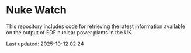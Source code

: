 # Nuke Watch

This repository includes code for retrieving the latest information available on the output of EDF nuclear power plants in the UK.

Last updated: 2025-10-12 02:24